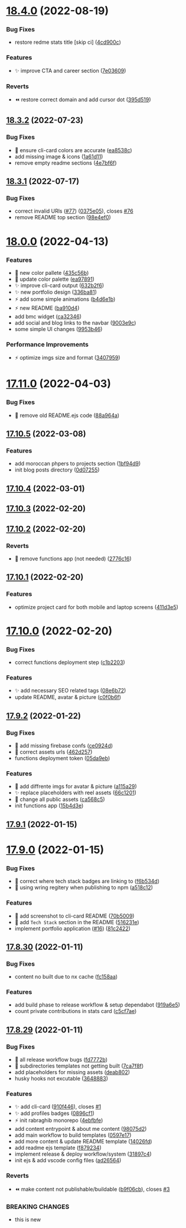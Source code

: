 # [18.4.0](https://github.com/rabraghib/rabraghib/compare/v18.3.2...v18.4.0) (2022-08-19)

### Bug Fixes

- restore redme stats title [skip ci] ([4cd900c](https://github.com/rabraghib/rabraghib/commit/4cd900c1722995d4ac73b7ae3d6be3e00d8c42a3))

### Features

- :sparkles: improve CTA and career section ([7e03609](https://github.com/rabraghib/rabraghib/commit/7e03609787f7e603d1afe65671d425c451df67dd))

### Reverts

- :rewind: restore correct domain and add cursor dot ([395d519](https://github.com/rabraghib/rabraghib/commit/395d519e9b4d4ec91c1f1acfca989cc70fdb0605))

## [18.3.2](https://github.com/rabraghib/rabraghib/compare/v18.3.1...v18.3.2) (2022-07-23)

### Bug Fixes

- :bug: ensure cli-card colors are accurate ([ea8538c](https://github.com/rabraghib/rabraghib/commit/ea8538cee1bfaf25a98dec8efef651faaf6cde38))
- add missing image & icons ([1a61d11](https://github.com/rabraghib/rabraghib/commit/1a61d118e6dfaecf9b4ec22d174ea7cfe27c8f37))
- remove empty readme sections ([4e7bf6f](https://github.com/rabraghib/rabraghib/commit/4e7bf6f060b93a45e6d034a77efae54cbc3a585a))

## [18.3.1](https://github.com/rabraghib/rabraghib/compare/v18.0.0...v18.3.1) (2022-07-17)

### Bug Fixes

- correct invalid URls ([#77](https://github.com/rabraghib/rabraghib/issues/77)) ([0375e05](https://github.com/rabraghib/rabraghib/commit/0375e05906f394755ec1c90c7525bd05d172aadc)), closes [#76](https://github.com/rabraghib/rabraghib/issues/76)
- remove README top section ([98e4ef0](https://github.com/rabraghib/rabraghib/commit/98e4ef0e325779b99e2f1923d64d95ce136dbc99))

# [18.0.0](https://github.com/rabraghib/rabraghib/compare/v17.11.0...v18.0.0) (2022-04-13)

### Features

- :art: new color pallete ([435c56b](https://github.com/rabraghib/rabraghib/commit/435c56b0f4aa038dd2d0ae78e4493d628a6fcd4b))
- :art: update color palette ([ea97891](https://github.com/rabraghib/rabraghib/commit/ea9789121d81fd96f66f2014cbf8fb242b88ecf3))
- :sparkles: improve cli-card output ([632b2f6](https://github.com/rabraghib/rabraghib/commit/632b2f60cc298d9ffd0bda95a4ad3bc2d06d22ed))
- :sparkles: new portfolio design ([336ba81](https://github.com/rabraghib/rabraghib/commit/336ba81e7041fa4ec13ba21c185fdbf880679af4))
- :zap: add some simple animations ([b4d6e1b](https://github.com/rabraghib/rabraghib/commit/b4d6e1b00c5cca696df32770aae3acdcded160be))
- :zap: new README ([ba910d4](https://github.com/rabraghib/rabraghib/commit/ba910d487a1696823b883037f2da5fa66a2a6d37))
- add bmc widget ([ca32346](https://github.com/rabraghib/rabraghib/commit/ca3234639552ace6593634215b875d948a2e3c9e))
- add social and blog links to the navbar ([9003e9c](https://github.com/rabraghib/rabraghib/commit/9003e9caea448abf96a1eca31791c8b1d4c47704))
- some simple UI changes ([9953b46](https://github.com/rabraghib/rabraghib/commit/9953b46674182870fdf5ea0b4a6e94b7a7aa0a45))

### Performance Improvements

- :zap: optimize imgs size and format ([3407959](https://github.com/rabraghib/rabraghib/commit/3407959e6c60a2c81f1a2ff3780cd2a277b46daf))

# [17.11.0](https://github.com/rabraghib/rabraghib/compare/v17.10.5...v17.11.0) (2022-04-03)

### Bug Fixes

- :bug: remove old README.ejs code ([88a964a](https://github.com/rabraghib/rabraghib/commit/88a964a3c0ff7fe077345ca29a7e5dcad729f956))

## [17.10.5](https://github.com/rabraghib/rabraghib/compare/v17.10.4...v17.10.5) (2022-03-08)

### Features

- add moroccan phpers to projects section ([1bf94d9](https://github.com/rabraghib/rabraghib/commit/1bf94d946531c9b72da8a80e0b2f24a720e4ae59))
- init blog posts directory ([0d07255](https://github.com/rabraghib/rabraghib/commit/0d07255a59e3291ddb0c880dcdb7e2f3fa42f178))

## [17.10.4](https://github.com/rabraghib/rabraghib/compare/v17.10.3...v17.10.4) (2022-03-01)

## [17.10.3](https://github.com/rabraghib/rabraghib/compare/v17.10.2...v17.10.3) (2022-02-20)

## [17.10.2](https://github.com/rabraghib/rabraghib/compare/v17.10.1...v17.10.2) (2022-02-20)

### Reverts

- :triangular_flag_on_post: remove functions app (not needed) ([2776c16](https://github.com/rabraghib/rabraghib/commit/2776c161035078725f9b7c1360309fb81cb0dcda))

## [17.10.1](https://github.com/rabraghib/rabraghib/compare/v17.10.0...v17.10.1) (2022-02-20)

### Features

- optimize project card for both mobile and laptop screens ([411d3e5](https://github.com/rabraghib/rabraghib/commit/411d3e5bd6d288fe1d8f258fdcd83a708f57adc5))

# [17.10.0](https://github.com/rabraghib/rabraghib/compare/v17.9.2...v17.10.0) (2022-02-20)

### Bug Fixes

- correct functions deployment step ([c1b2203](https://github.com/rabraghib/rabraghib/commit/c1b2203237dddf62e46b0d06e7bed9f1438a5fb4))

### Features

- :sparkles: add necessary SEO related tags ([08e6b72](https://github.com/rabraghib/rabraghib/commit/08e6b72c94b49e32c32266588789e8c6886722c6))
- update README, avatar & picture ([c0f0b6f](https://github.com/rabraghib/rabraghib/commit/c0f0b6f36d2851e703503b65df17ce62d46f7791))

## [17.9.2](https://github.com/rabraghib/rabraghib/compare/v17.9.1...v17.9.2) (2022-01-22)

### Bug Fixes

- :bug: add missing firebase confs ([ce0924d](https://github.com/rabraghib/rabraghib/commit/ce0924db4d05f96ed5f83bd74b3e2f34a4a11d20))
- :bug: correct assets urls ([462d257](https://github.com/rabraghib/rabraghib/commit/462d257c65f8e2443be753eeb6d1e2c899c152e2))
- functions deployment token ([05da9eb](https://github.com/rabraghib/rabraghib/commit/05da9eb4129c262f9dbbe7faa0fd2433f4d7e935))

### Features

- :art: add diffrente imgs for avatar & picture ([a115a29](https://github.com/rabraghib/rabraghib/commit/a115a2977c5b4504cd973c84c30b9c2a636e4688))
- :sparkles: replace placeholders with reel assets ([66c1201](https://github.com/rabraghib/rabraghib/commit/66c120108a4f33ca09bf92616cb5d1495d2ad05f))
- :tada: change all public assets ([ca568c5](https://github.com/rabraghib/rabraghib/commit/ca568c574844d1e37a6f861d27053ef1b53744a1))
- init functions app ([15b4d3e](https://github.com/rabraghib/rabraghib/commit/15b4d3e0d98bbe2768253c6e851564376a1aaaf8))

## [17.9.1](https://github.com/rabraghib/rabraghib/compare/v17.9.0...v17.9.1) (2022-01-15)

# [17.9.0](https://github.com/rabraghib/rabraghib/compare/v17.8.30...v17.9.0) (2022-01-15)

### Bug Fixes

- :bug: correct where tech stack badges are linking to ([f6b534d](https://github.com/rabraghib/rabraghib/commit/f6b534dbbaaf659ab703fff144e1a98c719e67b4))
- :bug: using wring regitery when publishing to npm ([a518c12](https://github.com/rabraghib/rabraghib/commit/a518c121baaa0755f960f0d3ad9c91127be08bf9))

### Features

- :art: add screenshot to cli-card README ([70b5009](https://github.com/rabraghib/rabraghib/commit/70b50094976ff20d77255de97927f9c9575e587d))
- :rocket: add `Tech Stack` section in the README ([516231e](https://github.com/rabraghib/rabraghib/commit/516231ed8ebb9cb2da0324bdba0d4b9d5df41fad))
- implement portfolio application ([#16](https://github.com/rabraghib/rabraghib/issues/16)) ([81c2422](https://github.com/rabraghib/rabraghib/commit/81c2422cd7430a9d459ac73706d7ceae28e722f9))

## [17.8.30](https://github.com/rabraghib/rabraghib/compare/v17.8.29...v17.8.30) (2022-01-11)

### Bug Fixes

- content no built due to nx cache ([fc158aa](https://github.com/rabraghib/rabraghib/commit/fc158aaf978b324e84c375f3638ce3e6717c3913))

### Features

- add build phase to release workflow & setup dependabot ([919a6e5](https://github.com/rabraghib/rabraghib/commit/919a6e582a7fd6ef6330ee3e7307d399d98e703b))
- count private contributions in stats card ([c5cf7ae](https://github.com/rabraghib/rabraghib/commit/c5cf7ae2db4f8a41627916d96b184b70f86d1a45))

## [17.8.29](https://github.com/rabraghib/rabraghib/compare/4ebfbfe318938677cb227745b4955007bf294d4f...v17.8.29) (2022-01-11)

### Bug Fixes

- :bug: all release workflow bugs ([fd7772b](https://github.com/rabraghib/rabraghib/commit/fd7772b7485c9cb9ddc4a778d84e15bc1fbf744e))
- :bug: subdirectories templates not getting built ([7ca7f8f](https://github.com/rabraghib/rabraghib/commit/7ca7f8f2dc4c17eb9731755c6c1451bb3d8031a0))
- add placeholders for missing assets ([deab802](https://github.com/rabraghib/rabraghib/commit/deab802f8a692d529a8b49b489b20f6637810ef3))
- husky hooks not excutable ([3648883](https://github.com/rabraghib/rabraghib/commit/36488834235f75feb2342e9dd52f80a295a8c0b9))

### Features

- :sparkles: add cli-card ([910f446](https://github.com/rabraghib/rabraghib/commit/910f4462f3f5cda7fcad9381f5af69a06d87651e)), closes [#1](https://github.com/rabraghib/rabraghib/issues/1)
- :sparkles: add profiles badges ([0896cf1](https://github.com/rabraghib/rabraghib/commit/0896cf1754a98da465946195b3be35b32ac52307))
- :zap: init rabraghib monorepo ([4ebfbfe](https://github.com/rabraghib/rabraghib/commit/4ebfbfe318938677cb227745b4955007bf294d4f))
- add content entrypoint & about me content ([98075d2](https://github.com/rabraghib/rabraghib/commit/98075d2c3f91d9b571fd3dbd768fcfec59721f46))
- add main workflow to build templates ([0597e17](https://github.com/rabraghib/rabraghib/commit/0597e173b7db0dd34e306f2a48db24e81753b3d6))
- add more content & update README template ([14026fd](https://github.com/rabraghib/rabraghib/commit/14026fd501067bf415405d8a560a6de0a2ba2b14))
- add readme ejs template ([f879234](https://github.com/rabraghib/rabraghib/commit/f879234c810a7128df443a98076583d79ded5790))
- implement release & deploy workflow/system ([31897c4](https://github.com/rabraghib/rabraghib/commit/31897c45e4348a98fcc1bf5fa62bb5b256a3f08a))
- init ejs & add vscode config files ([ad26564](https://github.com/rabraghib/rabraghib/commit/ad265649374dc648a24da0b11a7b2e0bcf185ee8))

### Reverts

- :rewind: make content not publishable/buildable ([b9f06cb](https://github.com/rabraghib/rabraghib/commit/b9f06cba0b807f0cb23ce50498a51cd5261f1cf4)), closes [#3](https://github.com/rabraghib/rabraghib/issues/3)

### BREAKING CHANGES

- this is new

